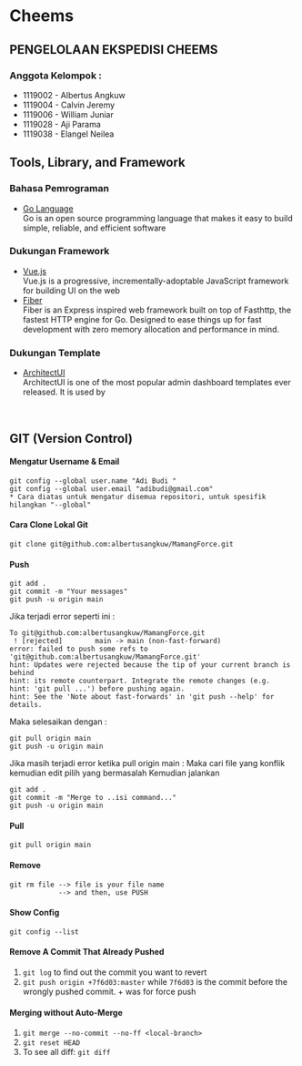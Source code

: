 # Cheems

## PENGELOLAAN EKSPEDISI CHEEMS

### Anggota Kelompok :

- 1119002 - Albertus Angkuw
- 1119004 - Calvin Jeremy
- 1119006 - William Juniar
- 1119028 - Aji Parama
- 1119038 - Elangel Neilea

## Tools, Library, and Framework

### Bahasa Pemrograman

- [Go Language](https://golang.org/)
  <br>
  Go is an open source programming language that makes it easy to build simple, reliable, and efficient software

### Dukungan Framework

- [Vue.js](https://vuejs.org/)
  <br>
  Vue.js is a progressive, incrementally-adoptable JavaScript framework for building UI on the web
- [Fiber](https://docs.gofiber.io/)
  <br>
  Fiber is an Express inspired web framework built on top of Fasthttp, the fastest HTTP engine for Go. Designed to ease things up for fast development with zero memory allocation and performance in mind.

### Dukungan Template

- [ArchitectUI](https://demo.dashboardpack.com/architectui-vue-free/#/)
  <br>
  ArchitectUI is one of the most popular admin dashboard templates ever released. It is used by

<br>

## GIT (Version Control)

#### Mengatur Username & Email

```
git config --global user.name "Adi Budi "
git config --global user.email "adibudi@gmail.com"
* Cara diatas untuk mengatur disemua repositori, untuk spesifik hilangkan "--global"
```

#### Cara Clone Lokal Git

```
git clone git@github.com:albertusangkuw/MamangForce.git
```

#### Push

```
git add .
git commit -m "Your messages"
git push -u origin main
```

Jika terjadi error seperti ini :

```
To git@github.com:albertusangkuw/MamangForce.git
 ! [rejected]        main -> main (non-fast-forward)
error: failed to push some refs to 'git@github.com:albertusangkuw/MamangForce.git'
hint: Updates were rejected because the tip of your current branch is behind
hint: its remote counterpart. Integrate the remote changes (e.g.
hint: 'git pull ...') before pushing again.
hint: See the 'Note about fast-forwards' in 'git push --help' for details.
```

Maka selesaikan dengan :

```
git pull origin main
git push -u origin main
```

Jika masih terjadi error ketika pull origin main :
Maka cari file yang konflik kemudian edit pilih yang bermasalah
Kemudian jalankan

```
git add .
git commit -m "Merge to ..isi command..."
git push -u origin main
```

#### Pull

```
git pull origin main
```

#### Remove

```
git rm file --> file is your file name
            --> and then, use PUSH
```

#### Show Config

```
git config --list
```

#### Remove A Commit That Already Pushed

1. `git log` to find out the commit you want to revert
2. `git push origin +7f6d03:master` while `7f6d03` is the commit before the wrongly pushed commit. + was for force push

#### Merging without Auto-Merge

1. `git merge --no-commit --no-ff <local-branch>`
2. `git reset HEAD`
3. To see all diff: `git diff`
